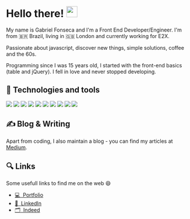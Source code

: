 # Hello there! <img src="https://raw.githubusercontent.com/MartinHeinz/MartinHeinz/master/wave.gif" width="30px">
My name is Gabriel Fonseca and I'm a Front End Developer/Engineer. I'm from 🇧🇷 Brazil, living in 🇬🇧 London and currently working for E2X.

Passionate about javascript, discover new things, simple solutions, coffee and the 60s.

Programming since I was 15 years old, I started with the front-end basics (table and jQuery). I fell in love and never stopped developing.

## 🔧 Technologies and tools
![](https://img.shields.io/badge/OS-macOS-informational?style=flat&logo=Apple&logoColor=white&color=999999)
![](https://img.shields.io/badge/Editor-Visual%20Code-informational?style=flat&logo=Visual%20Studio%20Code&logoColor=white&color=007ACC)
![](https://img.shields.io/badge/Code-React-informational?style=flat&logo=React&logoColor=white&color=61DAFB)
![](https://img.shields.io/badge/Code-JavaScript-informational?style=flat&logo=JavaScript&logoColor=white&color=F7DF1E)
![](https://img.shields.io/badge/Code-Sass-informational?style=flat&logo=Sass&logoColor=white&color=CC6699)
![](https://img.shields.io/badge/Code-CSS-informational?style=flat&logo=CSS%20Wizardry&logoColor=white&color=F43059)
![](https://img.shields.io/badge/Code-HTML-informational?style=flat&logo=HTML5&logoColor=white&color=E34F26)
![](https://img.shields.io/badge/Code-Gulp-informational?style=flat&logo=gulp&logoColor=white&color=CF4647)
![](https://img.shields.io/badge/Code-Gatsby-informational?style=flat&logo=Gatsby&logoColor=white&color=663399)
![](https://img.shields.io/badge/Tools-MongoDB-informational?style=flat&logo=MongoDB&logoColor=white&color=47A248)

## ✍️ Blog & Writing
Apart from coding, I also maintain a blog - you can find my articles at [Medium](https://supersonicgabs.medium.com/).
<!-- ## 	📈 Github Stats
![Gabs's github stats](https://github-readme-stats.vercel.app/api?username=supersonicgabs&count_private=true&show_icons=true&theme=dracula)
<!-- <img align="center" src="https://github-readme-stats.vercel.app/api/github-readme-stats/?username=supersonicgabs&count_private=true&theme=dracula" /> -->
<!-- <img align="center" src="https://github-readme-stats.vercel.app/api/top-langs/?username=supersonicgabs&theme=dracula" /> --> 

## 	🔍 Links
Some usefull links to find me on the web 😄
- [💻 &nbsp;Portfolio](https://gabrielfonseca.dev.br/)
- [💼 &nbsp;LinkedIn](https://gabrielfonseca.dev.br/)
- [🗂️ &nbsp;Indeed](https://www.linkedin.com/in/gabriel-fonseca-coutinho/)


<!--
**supersonicgabs/supersonicgabs** is a ✨ _special_ ✨ repository because its `README.md` (this file) appears on your GitHub profile.

Here are some ideas to get you started:
- 🇬🇧 Currently living
- 👨🏻‍💻 Front End Developer/Engineer
- 🔭 Currently working on E2X
- ✌🏻 Beatles fan
- 🌱 I’m currently learning ...
- 👯 I’m looking to collaborate on ...
- 🤔 I’m looking for help with ...
- 💬 Ask me about ...
- 📫 How to reach me: ...
- 😄 Pronouns: ...
- ⚡ Fun fact: ...
-->
